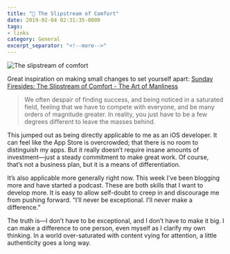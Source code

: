 ```yaml
---
title: "🔗 The Slipstream of Comfort"
date: 2019-02-04 02:31:35-0000
tags:
- links
category: General
excerpt_separator: "<!--more-->"
---
```


![The slipstream of comfort](https://www.bennorris.blog/uploads/2019/652f25136c.jpg)

Great inspiration on making small changes to set yourself apart: [Sunday Firesides: The Slipstream of Comfort - The Art of Manliness](https://www.artofmanliness.com/articles/sunday-firesides-the-slipstream-of-comfort/)

> We often despair of finding success, and being noticed in a saturated field, feeling that we have to compete with everyone, and be many orders of magnitude greater. In reality, you just have to be a few degrees different to leave the masses behind.

<!--more-->

This jumped out as being directly applicable to me as an iOS developer. It can feel like the App Store is overcrowded; that there is no room to distinguish my apps. But it really doesn’t require insane amounts of investment—just a steady commitment to make great work. Of course, that’s not a business plan, but it is a means of differentiation.

It’s also applicable more generally right now. This week I’ve been blogging more and have started a podcast. These are both skills that I want to develop more. It is easy to allow self-doubt to creep in and discourage me from pushing forward. “I’ll never be exceptional. I’ll never make a difference.”

The truth is—I don’t have to be exceptional, and I don’t have to make it big. I can make a difference to one person, even myself as I clarify my own thinking. In a world over-saturated with content vying for attention, a little authenticity goes a long way.
